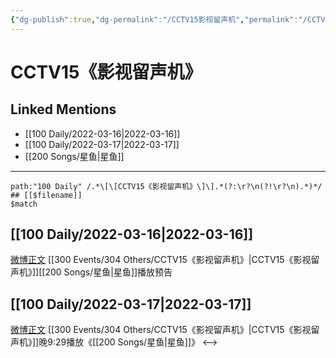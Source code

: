 ```yaml
---
{"dg-publish":true,"dg-permalink":"/CCTV15影视留声机","permalink":"/CCTV15影视留声机/","title":"CCTV15《影视留声机》","tags":[null],"created":"2022-11-09T19:10:23.000+08:00","updated":"2023-04-10T16:52:49.000+08:00"}
---
```


# CCTV15《影视留声机》

## Linked Mentions
- [[100 Daily/2022-03-16\|2022-03-16]]
- [[100 Daily/2022-03-17\|2022-03-17]]
- [[200 Songs/星鱼\|星鱼]]


---

```expander
path:"100 Daily" /.*\[\[CCTV15《影视留声机》\]\].*(?:\r?\n(?!\r?\n).*)*/
## [[$filename]]
$match
```
## [[100 Daily/2022-03-16\|2022-03-16]]
[微博正文](https://m.weibo.cn/7738477510/4747687071582426) [[300 Events/304 Others/CCTV15《影视留声机》\|CCTV15《影视留声机》]][[200 Songs/星鱼\|星鱼]]播放预告
## [[100 Daily/2022-03-17\|2022-03-17]]
[微博正文](https://weibo.com/detail/4748131147448711) [[300 Events/304 Others/CCTV15《影视留声机》\|CCTV15《影视留声机》]]晚9:29播放《[[200 Songs/星鱼\|星鱼]]》
<-->
